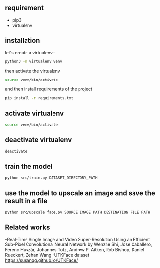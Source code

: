 ## requirement
- pip3
- virtualenv

## installation
let's create a virtualenv : 
```bash
python3 -m virtualenv venv
```
then activate the virtualenv
```bash
source venv/bin/activate
```
and then install requirements of the project
```bash
pip install -r requirements.txt
```

## activate virtualenv
```bash
source venv/bin/activate
```

## deactivate virtualenv
```bash
deactivate
```

## train the model
```bash
python src/train.py DATASET_DIRECTORY_PATH
```

## use the model to upscale an image and save the result in a file
```bash
python src/upscale_face.py SOURCE_IMAGE_PATH DESTINATION_FILE_PATH
``` 

## Related works
 -Real-Time Single Image and Video Super-Resolution Using an Efficient Sub-Pixel Convolutional Neural Network by Wenzhe Shi, Jose Caballero, Ferenc Huszár, Johannes Totz, Andrew P. Aitken, Rob Bishop, Daniel Rueckert, Zehan Wang
 -UTKFace dataset https://susanqq.github.io/UTKFace/
```
